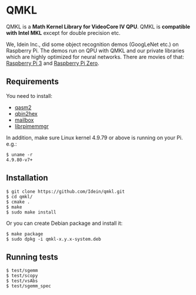 # QMKL


QMKL is a **Math Kernel Library for VideoCore IV QPU**. QMKL is **compatible
with Intel MKL** except for double precision etc.

We, Idein Inc., did some object recognition demos (GoogLeNet etc.) on Raspberry
Pi. The demos run on QPU with QMKL and our private libraries which are highly
optimized for neural networks. There are movies of that:
[Raspberry Pi 3](https://twitter.com/9_ties/status/858291781133148160) and
[Raspberry Pi Zero](https://twitter.com/9_ties/status/858300756092375040).


## Requirements

You need to install:

- [qasm2](https://github.com/Terminus-IMRC/qpu-assembler2)
- [qbin2hex](https://github.com/Terminus-IMRC/qpu-bin-to-hex)
- [mailbox](https://github.com/Terminus-IMRC/mailbox)
- [librpimemmgr](https://github.com/Idein/librpimemmgr)

In addition, make sure Linux kernel 4.9.79 or above is running on your Pi. e.g.:

```
$ uname -r
4.9.80-v7+
```


## Installation

```
$ git clone https://github.com/Idein/qmkl.git
$ cd qmkl/
$ cmake .
$ make
$ sudo make install
```

Or you can create Debian package and install it:

```
$ make package
$ sudo dpkg -i qmkl-x.y.x-system.deb
```


## Running tests

```
$ test/sgemm
$ test/scopy
$ test/vsAbs
$ test/sgemm_spec
```
